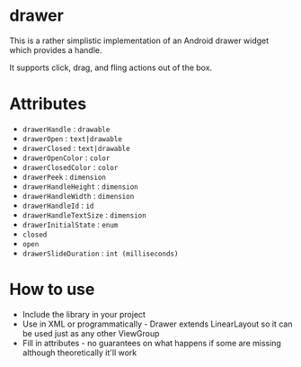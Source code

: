 # drawer
This is a rather simplistic implementation of an Android drawer widget which provides a handle.

It supports click, drag, and fling actions out of the box.

# Attributes
* `drawerHandle` : `drawable`
* `drawerOpen` : `text|drawable`
* `drawerClosed` : `text|drawable`
* `drawerOpenColor` : `color`
* `drawerClosedColor` : `color`
* `drawerPeek` : `dimension`
* `drawerHandleHeight` : `dimension`
* `drawerHandleWidth` : `dimension`
* `drawerHandleId` : `id`
* `drawerHandleTextSize` : `dimension`
* `drawerInitialState` : `enum`
 * `closed`
 * `open`
* `drawerSlideDuration` : `int (milliseconds)`

# How to use
* Include the library in your project
* Use in XML or programmatically - Drawer extends LinearLayout so it can be used just as any other ViewGroup
* Fill in attributes - no guarantees on what happens if some are missing although theoretically it'll work

